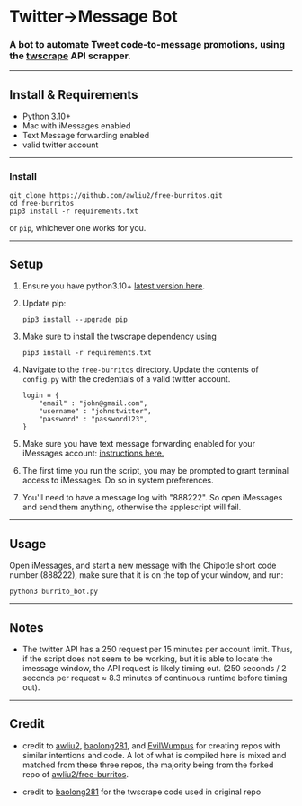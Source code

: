 # Twitter->Message Bot
### A bot to automate Tweet code-to-message promotions, using the [twscrape](https://github.com/vladkens/twscrape) API scrapper.

___
## Install & Requirements

* Python 3.10+
* Mac with iMessages enabled
* Text Message forwarding enabled
* valid twitter account
___
### Install
```
git clone https://github.com/awliu2/free-burritos.git
cd free-burritos
pip3 install -r requirements.txt
```

or `pip`, whichever one works for you.
___
## Setup

1. Ensure you have python3.10+ [latest version here](https://www.python.org/downloads/). 

2. Update pip:
    ```
    pip3 install --upgrade pip
    ```

3. Make sure to install the twscrape dependency using 
    ```
    pip3 install -r requirements.txt
    ```

4. Navigate to the `free-burritos` directory. Update the contents of `config.py` with the credentials of a valid twitter account. 

    ```
    login = {
        "email" : "john@gmail.com",
        "username" : "johnstwitter",
        "password" : "password123",
    }
    ```

5. Make sure you have text message forwarding enabled for your iMessages account: [instructions here.](https://support.apple.com/en-us/HT208386)

6. The first time you run the script, you may be prompted to grant terminal access to iMessages. Do so in system preferences.

7. You'll need to have a message log with "888222". So open iMessages and send them anything, otherwise the applescript will fail.
___
## Usage
Open iMessages, and start a new message with the Chipotle short code number (888222), make sure that it is on the top of your window, and run:
```
python3 burrito_bot.py
```
___
## Notes

* The twitter API has a 250 request per 15 minutes per account limit. Thus, if the script does not seem to be working, but it is able to locate the imessage window, the API request is likely timing out. (250 seconds / 2 seconds per request $\approx$ 8.3 minutes of continuous runtime before timing out).

___
## Credit
* credit to [awliu2](https://github.com/awliu2/), [baolong281](https://github.com/baolong281/), and [EvilWumpus](https://github.com/EvilWumpus/) for creating repos with similar intentions and code. A lot of what is compiled here is mixed and matched from these three repos, the majority being from the forked repo of [awliu2/free-burritos](https://github.com/awliu2/free-burritos).

* credit to [baolong281](https://github.com/baolong281/infinite-food-glitch) for the twscrape code used in original repo
